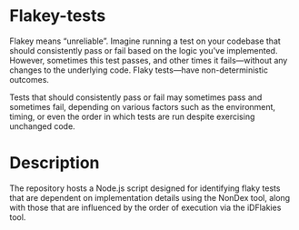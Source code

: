 # Flakey-tests
Flakey means “unreliable”.
Imagine running a test on your codebase that should consistently pass or fail based on the logic you've implemented. However, sometimes this test passes, and other times it fails—without any changes to the underlying code. Flaky tests—have non-deterministic outcomes.

Tests that should consistently pass or fail may sometimes pass and sometimes fail, depending on various factors such as the environment, timing, or even the order in which tests are run despite exercising unchanged code. 

# Description
The repository hosts a Node.js script designed for identifying flaky tests that are dependent on implementation details using the NonDex tool, along with those that are influenced by the order of execution via the iDFlakies tool.

